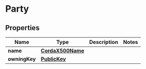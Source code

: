 
# Party

## Properties
Name | Type | Description | Notes
------------ | ------------- | ------------- | -------------
**name** | [**CordaX500Name**](CordaX500Name.md) |  | 
**owningKey** | [**PublicKey**](PublicKey.md) |  | 



